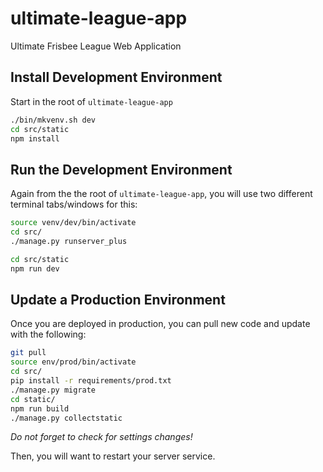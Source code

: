 # ultimate-league-app

Ultimate Frisbee League Web Application

## Install Development Environment

Start in the root of `ultimate-league-app`

```bash
./bin/mkvenv.sh dev
cd src/static
npm install
```

## Run the Development Environment

Again from the the root of `ultimate-league-app`, you will use two different terminal tabs/windows for this:

```bash
source venv/dev/bin/activate
cd src/
./manage.py runserver_plus
```

```bash
cd src/static
npm run dev
```

## Update a Production Environment

Once you are deployed in production, you can pull new code and update with the following:

```bash
git pull
source env/prod/bin/activate
cd src/
pip install -r requirements/prod.txt
./manage.py migrate
cd static/
npm run build
./manage.py collectstatic
```

_Do not forget to check for settings changes!_

Then, you will want to restart your server service.
